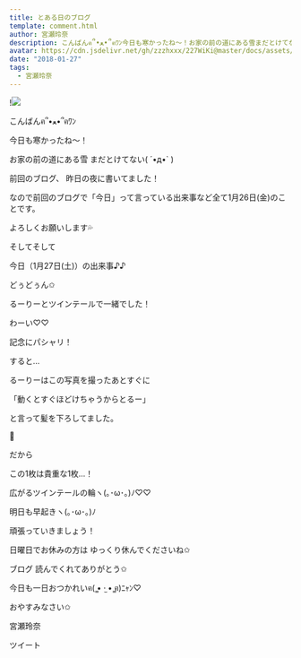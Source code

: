 ```yaml
---
title: とある日のブログ
template: comment.html
author: 宮瀬玲奈
description: こんばんฅ՞•ﻌ•՞ฅﾜﾝ今日も寒かったね～！お家の前の道にある雪まだとけてない( ´•д•` )前回のブログ、昨日の夜に書いてました！なので前回のブログで「今日」って...
avatar: https://cdn.jsdelivr.net/gh/zzzhxxx/227WiKi@master/docs/assets/photo/avatar/reina.jpg
date: "2018-01-27"
tags:
  - 宮瀬玲奈
---
```


!![](https://cdn.jsdelivr.net/gh/227WiKi/227WiKi-image@master/blog-image/reina-2018-01-27_1.jpg)



  こんばんฅ՞•ﻌ•՞ฅﾜﾝ


今日も寒かったね～！



お家の前の道にある雪
まだとけてない( ´•д•` )











前回のブログ、
昨日の夜に書いてました！

なので前回のブログで「今日」って言っている出来事など全て1月26日(金)のことです。

よろしくお願いします💦










そしてそして


今日（1月27日(土)）の出来事♪♪







どぅどぅん✩




るーりーとツインテールで一緒でした！


わーい♡♡


記念にパシャリ！







すると...



るーりーはこの写真を撮ったあとすぐに


「動くとすぐほどけちゃうからとるー」


と言って髪を下ろしてました。





👧






だから

この1枚は貴重な1枚...！








広がるツインテールの輪ヽ(｡･ω･｡)ﾉ♡♡







明日も早起きヽ(｡･ω･｡)ﾉ

頑張っていきましょう！






日曜日でお休みの方は
ゆっくり休んでくださいね✩





ブログ
読んでくれてありがとう✩


今日も一日おつかれいฅ( ̳• ·̫ • ̳ฅ)ﾆｬﾝ♡



おやすみなさい✩




宮瀬玲奈


ツイート



